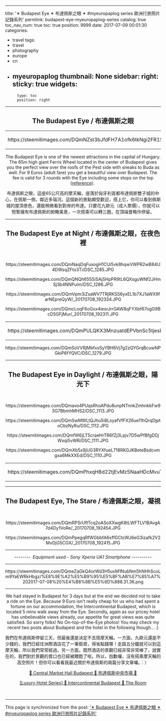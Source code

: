 
---
title: '✶ Budapest Eye ✶ 布達佩斯之眼 ✶ #myeuropaplog series 歐洲行旅照片記錄系列'
permlink: budapest-eye-myeuropaplog-series
catalog: true
toc_nav_num: true
toc: true
position: 9999
date: 2017-07-09 00:01:30
categories:
- travel
tags:
- travel
- photography
- europe
- cn
- myeuropaplog
thumbnail: None
sidebar:
    right:
        sticky: true
widgets:
    -
        type: toc
        position: right
---


<html><center>
<h2>The Budapest Eye / 布達佩斯之眼</h2>
<table><tr>
<td><p>https://steemitimages.com/DQmNZst3bJfdFH7A1ofk6tkNgi2FR1SRGQq5ncofEmmMG9X/DSC_1282.JPG</p></td>
<td><p>https://steemitimages.com/DQmVC5XGAFQF3jK1GdSxxXcKpPH2bY86p3ToDcupz9BfaDe/DSC_1281.JPG</p></td>
</tr></table>
<p>The Budapest Eye is one of the newest attractions in the capital of Hungary. The 65m high giant Ferris Wheel located in the center of Budapest gives you the perfect view over the roofs of the Pest side with sneaks to Buda as well. For 9 Euros (adult fare) you get a beautiful view over Budapest. The fee is valid for 3 rounds with the Eye including some stops on the top (<a href="http://www.budapestagent.com/budapest-eye.html">reference</a>).&nbsp;</p>
<p>布達佩斯之眼，這座65公尺高的摩天輪，座落於匈牙利首都布達佩斯雙子城的中心，在佩斯一側，鄰近多瑙河。這個新的景點頗受歡迎，搭上它，你可以看到佩斯城的屋頂景色，還能稍微看到對岸的布達。只要花九歐元（成人票價），你就可以短暫擁有布達佩斯的俯瞰美景，一次搭乘可以轉三圈，在頂端會略作停留。</p>
<hr>
<h2>The Budapest Eye at Night / 布達佩斯之眼，在夜色裡</h2><br>
<p>https://steemitimages.com/DQmNaqDqFuxogH1CUi5vk8hqwVWPR2wB84U4DWsqZFto3Ti/DSC_1285.JPG</p>
<p>https://steemitimages.com/DQmQNQh655SiSAjSHpPR9tL6QXsguWNf2JHmSj3b4NNPuim/DSC_1286.JPG</p>
<p>https://steemitimages.com/DQmVpm3iZsaWV7TRjRKSS6yxEL1b7XJ1aWX9farNEpreQyW/_20170708_192334.JPG</p>
<p>https://steemitimages.com/DQmcLoqF6oGxx4iesrJrrGAW8qFYXbf67ogG9BcD5GFjMur/_20170708_192311.JPG</p>
<table><tr>
<td><p>https://steemitimages.com/DQmPULQKX3MnzuatdEPVbnSc5tjesLwsqzoDpNj4cAQzkHq/DSC_1289.JPG</p></td>
<td><p>https://steemitimages.com/DQmSCQDFTfucgeZe5ikn3dSXycG7qsRgyWiTZ32uBNoWtRG/DSC_1280.JPG</p></td>
</tr></table>
<p>https://steemitimages.com/DQmSoVVRjMbfxsSyYBH6Vj7g2zQYGrqBcuwNPGkiP6fYQVC/DSC_1279.JPG</p>
<hr>
<h2>The Budapest Eye in Daylight / 布達佩斯之眼，陽光下</h2><br>
<p>https://steemitimages.com/DQmavo4PUqsRhoAPdu8unpNTnnkZmhnkkFw93G7BbmhMHS2/DSC_1113.JPG</p>
<p>https://steemitimages.com/DQmSwMWLtQJhu5i8LsyafVfFX26ue11hQrqDjptoCbzNyRu/DSC_1112.JPG</p>
<p>https://steemitimages.com/DQmfW6jLT5craeHrTR6fZj3Lpjv7D5wPfBfgDDjWxqi5vWR/DSC_1111.JPG</p>
<p>https://steemitimages.com/DQmXb5x9jUG3RYXfueL718RKGJKBeteBsdcvmgxa6MkXXEd/DSC_1110.JPG</p>
<table><tr>
<td><p>https://steemitimages.com/DQmPhxqH8d22tjEvMz5NaaHDcMvuTAx1kVFQjMhTmj5x42B/DSC_1108.JPG</p></td>
<td><p>https://steemitimages.com/DQmVejn7At6KiP31TYExB4ueL2Wy7w7SMrE7GxzrV3S5yFt/DSC_1577.JPG</p></td>
</tr></table>
<hr>
<h2>The Budapest Eye, The Stare&nbsp;/ 布達佩斯之眼，凝視</h2><br>
<p>https://steemitimages.com/DQmRPSrUftTcq2oASoXXwgK8tLWFTLV1BAvgA7d4Dy1VoRe/_20170708_192454.JPG</p>
<p>https://steemitimages.com/DQmPpegqRfWGbbfA6xffGCtcWJ6eG3izafk2V2MvDjG5CGX/_20170708_192415.JPG</p>
<hr>
<p><em>-------- &nbsp;Equipment used - Sony Xperia UA1 Smartphone ----------</em></p>
<hr>
<p>https://steemitimages.com/DQmeZaGkQ4orWd3H5uxM1NubNm5hNHhScoLm9YaEWRkHbgz/%E8%9E%A2%E5%B9%95%E5%BF%AB%E7%85%A7%202017-07-08%20%E4%B8%8B%E5%8D%888.31.36.png</p>
<hr>

<p>We had stayed in Budapest for 3 days but at the end we decided not to take a ride on the Eye. Because 9 Euro isn't really cheap for us who had spent a fortune on our accommodation, the Intercontinental Budapest, which is located 5 mins walk away from the Eye. Secondly, again as our pricey hotel has unbelievable views already, our appetite for great views was quite satisfied. So sorry folks! No On-top-of-the-Eye photos! You may check my recent two posts about Budapest and the hotel in the following though... :)</p>
<p>我們在布達佩斯停留三天，但最後還是決定不去搭摩天輪。一方面，九歐元還是不少錢的，我們已經住洲際酒店花了一筆鉅資，得省點錢哪！走路五分鐘就可以到這摩天輪，所以我們常常經過。另一方面，既然酒店的景觀已經非常非常棒了，說實在的，我們對於景觀的胃口也已經被餵飽了啦。所以，抱歉囉，沒有搭乘摩天輪的高空照片！但你可以看看我最近關於布達佩斯的兩篇分享文章囉。：）</p>
<p><a href="https://steemit.com/travel/@deanliu/central-market-hall-budapest-myeuropaplog-series">🍞 Central Market Hall Budapest 🍞 布達佩斯中央市場 🍞</a></p>
<p><a href="https://steemit.com/travel/@deanliu/luxury-hotel-series-intercontinental-budapest-the-room-myeuropaplog-series">[Luxury Hotel Series] 🏩 Intercontinental Budapest 🏩 The Room</a></p>
<p><br></p>
</center></html>

- - -

This page is synchronized from the post: ['✶ Budapest Eye ✶ 布達佩斯之眼 ✶ #myeuropaplog series 歐洲行旅照片記錄系列'](https://steemit.com/@deanliu/budapest-eye-myeuropaplog-series)
